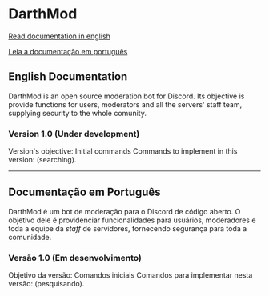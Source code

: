# DarthMod

[Read documentation in english](#english-documentation)

[Leia a documentação em português](#documentacao-em-portugues)

## English Documentation

DarthMod is an open source moderation bot for Discord. Its objective is provide functions for users, moderators and all the servers' staff team, supplying security to the whole comunity.

### Version 1.0 (Under development)

Version's objective: Initial commands
Commands to implement in this version: (searching).

-----

## Documentação em Português

DarthMod é um bot de moderação para o Discord de código aberto. O objetivo dele é providenciar funcionalidades para usuários, moderadores e toda a equipe da _staff_ de servidores, fornecendo segurança para toda a comunidade.

### Versão 1.0 (Em desenvolvimento)

Objetivo da versão: Comandos iniciais
Comandos para implementar nesta versão: (pesquisando).

